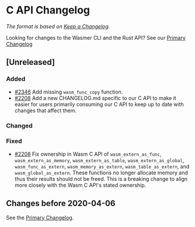 # C API Changelog

*The format is based on [Keep a Changelog].*

[Keep a Changelog]: http://keepachangelog.com/en/1.0.0/

Looking for changes to the Wasmer CLI and the Rust API? See our [Primary Changelog](../../CHANGELOG.md)


## **[Unreleased]**

### Added
- [#2346](https://github.com/wasmerio/wasmer/pull/2346) Add missing `wasm_func_copy` function.
- [#2208](https://github.com/wasmerio/wasmer/pull/2208) Add a new CHANGELOG.md specific to our C API to make it easier for users primarily consuming our C API to keep up to date with changes that affect them.

### Changed

### Fixed
- [#2208](https://github.com/wasmerio/wasmer/pull/2208) Fix ownership in Wasm C API of `wasm_extern_as_func`, `wasm_extern_as_memory`, `wasm_extern_as_table`, `wasm_extern_as_global`, `wasm_func_as_extern`, `wasm_memory_as_extern`, `wasm_table_as_extern`, and `wasm_global_as_extern`. These functions no longer allocate memory and thus their results should not be freed. This is a breaking change to align more closely with the Wasm C API's stated ownership.

## Changes before 2020-04-06

See the [Primary Changelog](../../CHANGELOG.md).
